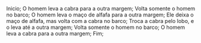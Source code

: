 Inicio;
O homem leva a cabra para a outra margem;
Volta somente o homem no barco;
O homem leva o maço de alfafa para a outra margem;
Ele deixa o maço de alfafa, mas volta com a cabra no barco;
Troca a cabra pelo lobo, e o leva até a outra margem;
Volta somente o homem no barco;
O homem leva a cabra para a outra margem;
Fim;
